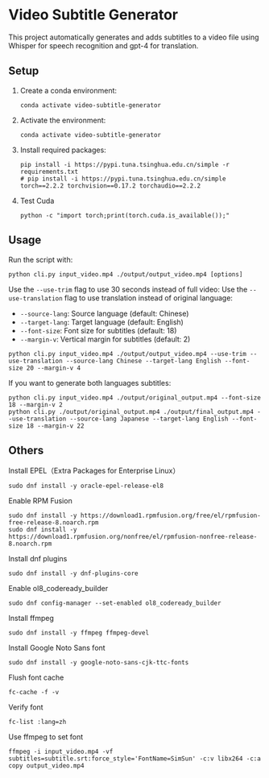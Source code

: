 # Video Subtitle Generator

This project automatically generates and adds subtitles to a video file using Whisper for speech recognition and
gpt-4 for translation.

## Setup

1. Create a conda environment:
   ```
   conda activate video-subtitle-generator
   ```

2. Activate the environment:
   ```
   conda activate video-subtitle-generator
   ```

3. Install required packages:
   ```
   pip install -i https://pypi.tuna.tsinghua.edu.cn/simple -r requirements.txt
   # pip install -i https://pypi.tuna.tsinghua.edu.cn/simple torch==2.2.2 torchvision==0.17.2 torchaudio==2.2.2
   ```

4. Test Cuda
   ```
   python -c "import torch;print(torch.cuda.is_available());"
   ```

## Usage

Run the script with:

```
python cli.py input_video.mp4 ./output/output_video.mp4 [options]
```

Use the `--use-trim` flag to use 30 seconds instead of full video:
Use the `--use-translation` flag to use translation instead of original language:
- `--source-lang`: Source language (default: Chinese)
- `--target-lang`: Target language (default: English)
- `--font-size`: Font size for subtitles (default: 18)
- `--margin-v`: Vertical margin for subtitles (default: 2)

```
python cli.py input_video.mp4 ./output/output_video.mp4 --use-trim --use-translation --source-lang Chinese --target-lang English --font-size 20 --margin-v 4
```

If you want to generate both languages subtitles:

```
python cli.py input_video.mp4 ./output/original_output.mp4 --font-size 18 --margin-v 2
python cli.py ./output/original_output.mp4 ./output/final_output.mp4 --use-translation --source-lang Japanese --target-lang English --font-size 18 --margin-v 22
```

## Others

Install EPEL（Extra Packages for Enterprise Linux）

```
sudo dnf install -y oracle-epel-release-el8
```

Enable RPM Fusion

```
sudo dnf install -y https://download1.rpmfusion.org/free/el/rpmfusion-free-release-8.noarch.rpm
sudo dnf install -y https://download1.rpmfusion.org/nonfree/el/rpmfusion-nonfree-release-8.noarch.rpm
```

Install dnf plugins

```
sudo dnf install -y dnf-plugins-core
```

Enable ol8_codeready_builder

```
sudo dnf config-manager --set-enabled ol8_codeready_builder
```

Install ffmpeg

```
sudo dnf install -y ffmpeg ffmpeg-devel
```

Install Google Noto Sans font

```
sudo dnf install -y google-noto-sans-cjk-ttc-fonts
```


Flush font cache

```
fc-cache -f -v
```

Verify font

```
fc-list :lang=zh
```

Use ffmpeg to set font

```
ffmpeg -i input_video.mp4 -vf subtitles=subtitle.srt:force_style='FontName=SimSun' -c:v libx264 -c:a copy output_video.mp4
```

